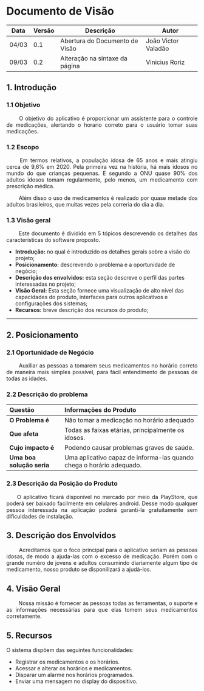 # Documento de Visão
Data|Versão|Descrição|Autor
-|-|-|-
04/03|0.1|Abertura do Documento de Visão| João Victor Valadão|
09/03|0.2|Alteração na sintaxe da página| Vinicius Roriz|

## 1. Introdução

### 1.1 Objetivo
<p align="justify"> &emsp;&emsp; O objetivo do aplicativo é proporcionar um assistente para o controle de medicações, alertando o horario correto para o usuário tomar suas medicações.</p>

### 1.2 Escopo

<p align="justify"> &emsp;&emsp; Em termos relativos, a população idosa de 65 anos e mais atingiu cerca de 9,6% em 2020. Pela primeira vez na história, há mais idosos no mundo do que crianças pequenas. E segundo a ONU quase 90% dos adultos idosos tomam regularmente, pelo menos, um medicamento com prescrição médica.
<p align="justify"> &emsp;&emsp; Além disso o uso de medicamentos é realizado por quase metade dos adultos brasileiros, que muitas vezes pela correria do dia a dia.  </p>


### 1.3 Visão geral
<p align="justify"> &emsp;&emsp; Este documento é dividido em 5 tópicos descrevendo os detalhes das características do software proposto.</p>

* **Introdução:** no qual é introduzido os detalhes gerais sobre a visão do projeto;
* **Posicionamento:** descrevendo o problema e a oportunidade de negócio;
* **Descrição dos envolvidos:** esta seção descreve o perfil das partes interessadas no projeto;
* **Visão Geral:** Esta seção fornece uma visualização de alto nível das capacidades do produto, interfaces para outros aplicativos e configurações dos sistemas;
* **Recursos:** breve descrição dos recursos do produto;

___

## 2. Posicionamento

### 2.1 Oportunidade de Negócio

<p align="justify">&emsp;&emsp; Auxiliar as pessoas a tomarem seus medicamentos no horário correto de maneira mais simples possível, para fácil entendimento de pessoas de todas as idades.</p>

### 2.2 Descrição do problema

|**Questão**|**Informações do Produto**|
|:-|:-|
|**O Problema é**|Não tomar a medicação no horário adequado|
|**Que afeta**|Todas as faixas etárias, principalmente os idosos. |
|**Cujo impacto é**|Podendo causar problemas graves de saúde.|
|**Uma boa solução seria**|Uma aplicativo capaz de informa-las quando chega o horário adequado.|

### 2.3 Descrição da Posição do Produto

<p align="justify">&emsp;&emsp;O aplicativo ficará disponível no mercado por meio da PlayStore, que poderá ser baixado facilmente em celulares android. Desse modo qualquer pessoa interessada na aplicação poderá garanti-la gratuitamente sem dificuldades de instalação.</p>


## 3. Descrição dos Envolvidos

<p align="justify">&emsp;&emsp; Acreditamos que o foco principal para o aplicativo seriam as pessoas idosas, de modo a ajuda-las com o excesso de medicação. Porém com o grande numéro de jovens e adultos consumindo diariamente algum tipo de medicamento, nosso produto se disponilizará a ajudá-los. 

## 4. Visão Geral
<p align="justify"> &emsp;&emsp; Nossa missão é fornecer às pessoas todas as ferramentas, o suporte e as informações necessárias para que elas tomem seus medicamentos corretamente.
</p>

## 5. Recursos
O sistema dispõem das seguintes funcionalidades:<br />

* Registrar os medicamentos e os horários.
* Acessar e alterar os horários e medicamentos.
* Disparar um alarme nos horários programados.
* Enviar uma mensagem no display do dispositivo.</p>

